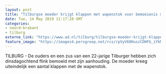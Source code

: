 ```yaml
---
layout: post
title: "Tilburgse moeder krijgt klappen met wapenstok voor bemoeienis met arrestatie zoon"
date: Tue, 14 May 2019 11:17:28 GMT
categories: 
- noord-brabant 
- tilburg 
externe_link: "https://www.ad.nl/tilburg/tilburgse-moeder-krijgt-klappen-met-wapenstok-voor-bemoeienis-met-arrestatie-zoon~a7a652f9/"
feature_image: "https://images4.persgroep.net/rcs/rpVyV6OHuszCDHFG_iYhMbpchZI/diocontent/146116495/_fitwidth/400/?appId=21791a8992982cd8da851550a453bd7f&quality=0.7"
---
```


TILBURG - De ouders en een zus van een 22-jarige Tilburger hebben zich dinsdagochtend flink bemoeid met zijn aanhouding. De moeder kreeg uiteindelijk een aantal klappen met de wapenstok.
